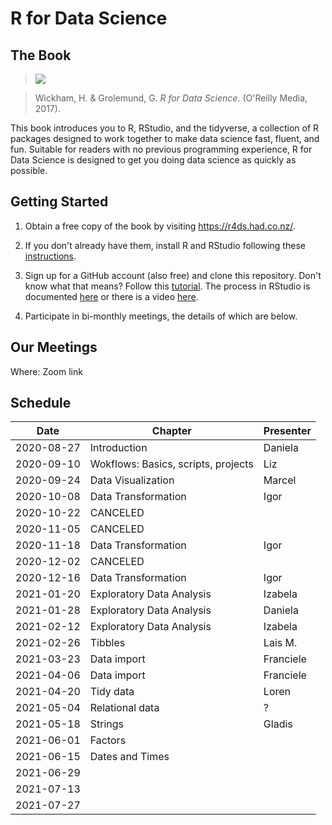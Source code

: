 # R for Data Science

## The Book

> ![](https://r4ds.had.co.nz/cover.png)

> Wickham, H. & Grolemund, G. *R for Data Science*. (O'Reilly Media, 2017).

This book introduces you to R, RStudio, and the tidyverse, a collection of R packages designed to work together to make data science fast, fluent, and fun. Suitable for readers with no previous programming experience, R for Data Science is designed to get you doing data science as quickly as possible.

## Getting Started

1. Obtain a free copy of the book by visiting https://r4ds.had.co.nz/.

2. If you don't already have them, install R and RStudio following these [instructions](https://www.ics.uci.edu/~jutts/110/InstallingRandRStudio.pdf).

3. Sign up for a GitHub account (also free) and clone this repository. Don't know what that means? Follow this [tutorial](https://try.github.io/levels/1/challenges/1). The process in RStudio is documented [here](https://support.rstudio.com/hc/en-us/articles/200532077-Version-Control-with-Git-and-SVN) or there is a video [here](https://www.rstudio.com/resources/webinars/rstudio-essentials-webinar-series-managing-part-2/).

4. Participate in bi-monthly meetings, the details of which are below.

## Our Meetings

Where: Zoom link

## Schedule
| Date       | Chapter                   | Presenter |
|------------|---------------------------|-----------|
| 2020-08-27 | Introduction              | Daniela   |
| 2020-09-10 | Wokflows: Basics, scripts, projects  | Liz          |
| 2020-09-24 | Data Visualization        | Marcel    |
| 2020-10-08 | Data Transformation       | Igor      |
| 2020-10-22 | CANCELED                  |           |
| 2020-11-05 | CANCELED                  |           |
| 2020-11-18 | Data Transformation       | Igor      |
| 2020-12-02 | CANCELED                  |           |
| 2020-12-16 | Data Transformation       | Igor      |
| 2021-01-20 | Exploratory Data Analysis | Izabela   |
| 2021-01-28 | Exploratory Data Analysis | Daniela   |
| 2021-02-12 | Exploratory Data Analysis | Izabela   |
| 2021-02-26 | Tibbles                   | Lais M.   |
| 2021-03-23 | Data import               | Franciele |
| 2021-04-06 | Data import               | Franciele |
| 2021-04-20 | Tidy data                 | Loren     |
| 2021-05-04 | Relational data           | ?         |
| 2021-05-18 | Strings                   | Gladis    |
| 2021-06-01 | Factors                   |           |
| 2021-06-15 | Dates and Times           |           |
| 2021-06-29 |                           |           |
| 2021-07-13 |                           |           |
| 2021-07-27 |                           |           |

